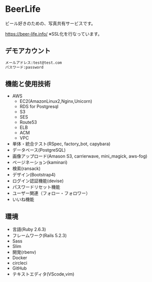 # BeerLife

ビール好きのための、写真共有サービスです。

<https://beer-life.info/>
※SSL化を行なっています。

## デモアカウント

```md
メールアドレス:test@test.com
パスワード:password
```
  
## 機能と使用技術

- AWS
  - EC2(AmazonLinux2,Nginx,Unicorn)
  - RDS for Postgresql
  - S3
  - SES
  - Route53
  - ELB
  - ACM
  - VPC
- 単体・統合テスト(RSpec, factory_bot, capybara)
- データベース(PostgreSQL)
- 画像アップロード(Amason S3, carrierwave, mini_magick, aws-fog)
- ページネーション(kaminari)
- 検索(ransack)
- デザイン(Bootstrap4) 
- ログイン認証機能(devise)
- パスワードリセット機能
- ユーザー関連（フォロー・フォロワー）
- いいね機能

## 環境

- 言語(Ruby 2.6.3)
- フレームワーク(Rails 5.2.3) 
- Sass
- Slim
- 開発(rbenv)
- Docker
- circleci
- GitHub
- テキストエディタ(VScode,vim)

